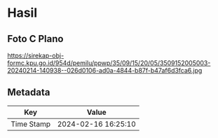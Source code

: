 # Hasil

## Foto C Plano

https://sirekap-obj-formc.kpu.go.id/954d/pemilu/ppwp/35/09/15/20/05/3509152005003-20240214-140938--026d0106-ad0a-4844-b87f-b47af6d3fca6.jpg


## Metadata

| Key        | Value               |
| ---------- | ------------------- |
| Time Stamp | 2024-02-16 16:25:10 |



